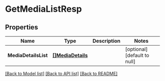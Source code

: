 # GetMediaListResp

## Properties
Name | Type | Description | Notes
------------ | ------------- | ------------- | -------------
**MediaDetailsList** | [**[]MediaDetails**](MediaDetails.md) |  | [optional] [default to null]

[[Back to Model list]](../README.md#documentation-for-models) [[Back to API list]](../README.md#documentation-for-api-endpoints) [[Back to README]](../README.md)

